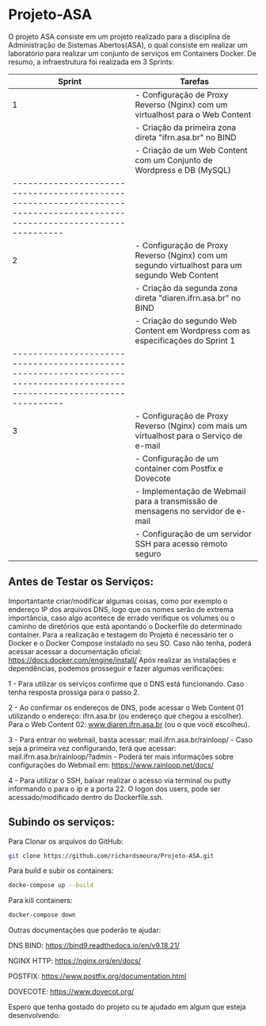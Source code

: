 # Projeto-ASA

O projeto ASA consiste em um projeto realizado para a disciplina de Administração de Sistemas Abertos(ASA), o qual consiste em realizar um laboratório para realizar um conjunto de serviços em Containers Docker. De resumo, a infraestrutura foi realizada em 3 Sprints:

| Sprint | Tarefas                                                                                                           |
|--------|--------------------------------------------------------------------------------------------------------------------|
| 1      | - Configuração de Proxy Reverso (Nginx) com um virtualhost para o Web Content                                     |
|        | - Criação da primeira zona direta "ifrn.asa.br" no BIND                                                           |
|        | - Criação de um Web Content com um Conjunto de Wordpress e DB (MySQL)                                             |
|------------------------------------------------------------------------------------------------------------------------|
| 2      | - Configuração de Proxy Reverso (Nginx) com um segundo virtualhost para um segundo Web Content                  |
|        | - Criação da segunda zona direta "diaren.ifrn.asa.br" no BIND                                                     |
|        | - Criação do segundo Web Content em Wordpress com as especificações do Sprint 1                                    |
|------------------------------------------------------------------------------------------------------------------------|
| 3      | - Configuração de Proxy Reverso (Nginx) com mais um virtualhost para o Serviço de e-mail                           |
|        | - Configuração de um container com Postfix e Dovecote                                                              |
|        | - Implementação de Webmail para a transmissão de mensagens no servidor de e-mail                                   |
|        | - Configuração de um servidor SSH para acesso remoto seguro                                                         |

## Antes de Testar os Serviços:

Importantante criar/modificar algumas coisas, como por exemplo o endereço IP dos arquivos DNS, logo que os nomes serão de extrema importância, caso algo acontece de errado verifique os volumes ou o caminho de diretórios que está apontando o Dockerfile do determinado container.
Para a realização e testagem do Projeto é necessário ter o Docker e o Docker Compose instalado no seu SO. Caso não tenha, poderá acessar acessar a documentação oficial: https://docs.docker.com/engine/install/
Após realizar as instalações e dependências, podemos prosseguir e fazer algumas verificações:

1 - Para utilizar os serviços confirme que o DNS está funcionando. Caso tenha resposta prossiga para o passo 2.

2 - Ao confirmar os endereços de DNS, pode acessar o Web Content 01 utilizando o endereço: ifrn.asa.br (ou endereço que chegou a escolher). Para o Web Content 02: www.diaren.ifrn.asa.br (ou o que você escolheu).

3 - Para entrar no webmail, basta acessar: mail.ifrn.asa.br/rainloop/ - Caso seja a primeira vez configurando, terá que acessar: mail.ifrn.asa.br/rainloop/?admin - Poderá ter mais informações sobre configurações do Webmail em: https://www.rainloop.net/docs/

4 - Para utilizar o SSH, baixar realizar o acesso via terminal ou putty informando o para o ip e a porta 22. O logon dos users, pode ser acessado/modificado dentro do Dockerfile.ssh.

## Subindo os serviços:

Para Clonar os arquivos do GitHub:
```bash
git clone https://github.com/richardsmoura/Projeto-ASA.git
```
Para build e subir os containers:
```bash
docke-compose up --build
```
Para kill containers:
```bash
docker-compose down
```


Outras documentações que poderão te ajudar:

DNS BIND: https://bind9.readthedocs.io/en/v9.18.21/

NGINX HTTP: https://nginx.org/en/docs/

POSTFIX: https://www.postfix.org/documentation.html

DOVECOTE: https://www.dovecot.org/


Espero que tenha gostado do projeto ou te ajudado em algum que esteja desenvolvendo.
